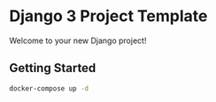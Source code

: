 # Django 3 Project Template

Welcome to your new Django project!

## Getting Started

```bash
docker-compose up -d
```
